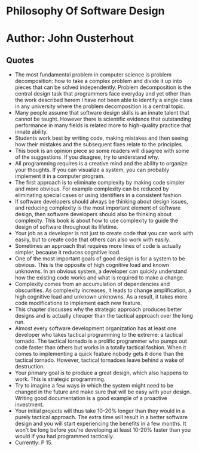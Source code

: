 # Philosophy Of Software Design
# Author: John Ousterhout

## Quotes
- The most fundamental problem in computer science is problem decomposition: how to take a complex problem and divide it up into pieces that can be solved independently. Problem decomposition is the central design task that programmers face everyday and yet other than the work described herem I have not been able to identify a single class in any university where the problem decomposition is a central topic.
- Many people assume that software design skills is an innate talent that cannot be taught. However there is scientific evidence that outstanding performance in many fields is related more to high-quality practice that innate ability.
- Students work best by writing code, making mistakes and then seeing how their mistakes and the subsequent fixes relate to the principles.
- This book is an opinion piece so some readers will disagree with some of the suggestions. If you disagree, try to understand why.
- All programming requires is a creative mind and the ability to organize your thoughts. If you can visualize a system, you can probably implement it in a computer program.
- The first approach is to eliminate complexity by making code simpler and more obvious. For example complexity can be reduced by eliminating special cases or using identifiers in a consistent fashion.
- If software developers should always be thinking about design issues, and reducing complexity is the most important element of software design, then software developers should also be thinking about complexity. This book is about how to use complexity to guide the design of software throughout its lifetime.
- Your job as a developer is not just to create code that you can work with easily, but to create code that others can also work with easily.
- Sometimes an approach that requires more lines of code is actually simpler, because it reduces cognitive load.
- One of the most important goals of good design is for a system to be obvious. This is the opposite of high cognitive load and known unknowns. In an obvious system, a developer can quickly understand how the existing code works and what is required to make a change.
- Complexity comes from an accumulation of dependencies and obscurities. As complexity increases, it leads to change amplification, a high cognitive load and unknown unknowns. As a result, it takes more code modifications to implement each new feature.
- This chapter discusses why the strategic approach produces better designs and is actually cheaper than the tactical approach over the long run.
- Almost every software development organization has at least one developer who takes tactical programming to the extreme: a tactical tornado. The tactical tornado is a prolific programmer who pumps out code faster than others but works in a totally tactical fashion. When it comes to implementing a quick feature nobody gets it done than the tactical tornado. However, tactical tornadoes leave behind a wake of destruction.
- Your primary goal is to produce a great design, which also happens to work. This is strategic programming.
- Try to imagine a few ways in which the system might need to be changed in the future and make sure that will be easy with your design. Writing good documentation is a good example of a proactive investment.
- Your initial projects will thus take 10-20% longer than they would in a purely tactical approach. The extra time will result in a better software design and you will start experiencing the benefits in a few months. It won't be long before you're developing at least 10-20% faster than you would if you had programmed tactically.
- Currently: P 15.
